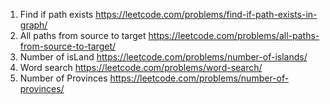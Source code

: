 1. Find if path exists
   https://leetcode.com/problems/find-if-path-exists-in-graph/
2. All paths from source to target
   https://leetcode.com/problems/all-paths-from-source-to-target/
3. Number of isLand
   https://leetcode.com/problems/number-of-islands/
4. Word search
   https://leetcode.com/problems/word-search/
5. Number of Provinces
   https://leetcode.com/problems/number-of-provinces/
